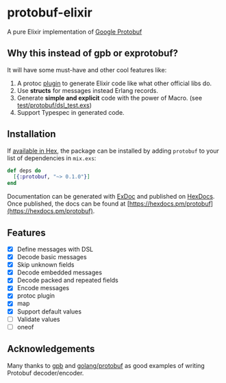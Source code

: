 # protobuf-elixir

A pure Elixir implementation of [Google Protobuf](https://developers.google.com/protocol-buffers/)

## Why this instead of gpb or exprotobuf?

It will have some must-have and other cool features like:

1. A protoc [plugin](https://developers.google.com/protocol-buffers/docs/reference/other)
  to generate Elixir code like what other official libs do.
2. Use **structs** for messages instead Erlang records.
3. Generate **simple and explicit** code with the power of Macro. (see
  [test/protobuf/dsl_test.exs](https://github.com/tony612/protobuf-elixir/blob/master/test/protobuf/decoder_test.exs))
4. Support Typespec in generated code.

## Installation

If [available in Hex](https://hex.pm/docs/publish), the package can be installed
by adding `protobuf` to your list of dependencies in `mix.exs`:

```elixir
def deps do
  [{:protobuf, "~> 0.1.0"}]
end
```

Documentation can be generated with [ExDoc](https://github.com/elixir-lang/ex_doc)
and published on [HexDocs](https://hexdocs.pm). Once published, the docs can
be found at [https://hexdocs.pm/protobuf](https://hexdocs.pm/protobuf).

## Features

* [x] Define messages with DSL
* [x] Decode basic messages
* [x] Skip unknown fields
* [x] Decode embedded messages
* [x] Decode packed and repeated fields
* [x] Encode messages
* [x] protoc plugin
* [x] map
* [x] Support default values
* [ ] Validate values
* [ ] oneof

## Acknowledgements

Many thanks to [gpb](https://github.com/tomas-abrahamsson/gpb) and
[golang/protobuf](https://github.com/golang/protobuf) as good examples of
writing Protobuf decoder/encoder.
